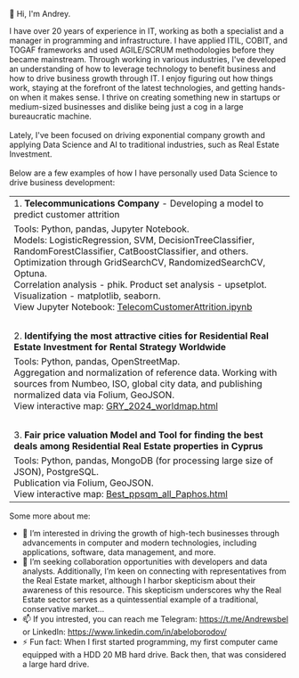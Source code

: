 👋 Hi, I'm Andrey.

I have over 20 years of experience in IT, working as both a specialist and a manager in programming and infrastructure. I have applied ITIL, COBIT, and TOGAF frameworks and used AGILE/SCRUM methodologies before they became mainstream. Through working in various industries, I've developed an understanding of how to leverage technology to benefit business and how to drive business growth through IT. I enjoy figuring out how things work, staying at the forefront of the latest technologies, and getting hands-on when it makes sense. I thrive on creating something new in startups or medium-sized businesses and dislike being just a cog in a large bureaucratic machine.
<br><br>Lately, I've been focused on driving exponential company growth and applying Data Science and AI to traditional industries, such as Real Estate Investment.
<br><br>Below are a few examples of how I have personally used Data Science to drive business development:
<table>
<tr><td>1. <b>Telecommunications Company</b> - Developing a model to predict customer attrition</td></tr>
<tr><td>Tools: Python, pandas, Jupyter Notebook.<br>Models: LogisticRegression, SVM, DecisionTreeClassifier, RandomForestClassifier, CatBoostClassifier, and others.<br>Optimization through GridSearchCV, RandomizedSearchCV, Optuna.<br>Correlation analysis - phik. Product set analysis - upsetplot.<br>Visualization - matplotlib, seaborn.<br>View Jupyter Notebook: <a href="https://github.com/AndreyBWhite/AndreyBWhite/blob/main/TelecomCustomerAttrition/TelecomCustomerAttrition.ipynb">TelecomCustomerAttrition.ipynb</a></td></tr>
<tr><td>&nbsp;</td></tr>
<tr><td>2. <b>Identifying the most attractive cities for Residential Real Estate Investment for Rental Strategy Worldwide</b></td></tr>
<tr><td>Tools: Python, pandas, OpenStreetMap.<br>Aggregation and normalization of reference data. Working with sources from Numbeo, ISO, global city data, and publishing normalized data via Folium, GeoJSON.<br>View interactive map: <a href="https://AndreyBWhite.github.io/DemoProjects/GRY_2024_worldmap.html">GRY_2024_worldmap.html</a></td></tr>
<tr><td>&nbsp;</td></tr>
<tr><td>3. <b>Fair price valuation Model and Tool for finding the best deals among Residential Real Estate properties in Cyprus</b></td></tr>
<tr><td>Tools: Python, pandas, MongoDB (for processing large size of JSON), PostgreSQL.<br>Publication via Folium, GeoJSON.<br>View interactive map: <a href="https://AndreyBWhite.github.io/DemoProjects/Best_ppsqm_all_Paphos.html">Best_ppsqm_all_Paphos.html</a></td></tr>
</table>

Some more about me:
- 👀 I’m interested in driving the growth of high-tech businesses through advancements in computer and modern technologies, including applications, software, data management, and more. 
- 💞️ I’m seeking collaboration opportunities with developers and data analysts. Additionally, I’m keen on connecting with representatives from the Real Estate market, although I harbor skepticism about their awareness of this resource. This skepticism underscores why the Real Estate sector serves as a quintessential example of a traditional, conservative market... 
- 📫 If you intrested, you can reach me Telegram: https://t.me/Andrewsbel or LinkedIn: https://www.linkedin.com/in/abeloborodov/ 
- ⚡ Fun fact: When I first started programming, my first computer came equipped with a HDD 20 MB hard drive. Back then, that was considered a large hard drive.

